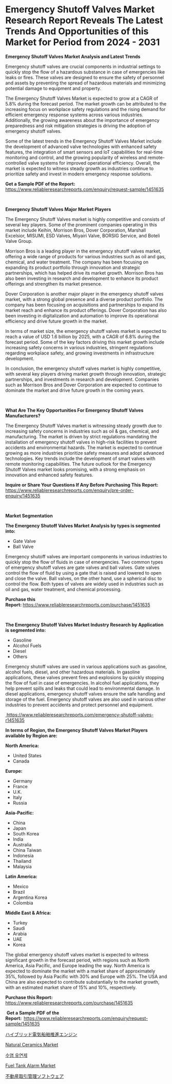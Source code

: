 <p><h1>Emergency Shutoff Valves Market Research Report Reveals The Latest Trends And Opportunities of this Market for Period from 2024 - 2031</h1></p><p><strong>Emergency Shutoff Valves Market Analysis and Latest Trends</strong></p>
<p><p>Emergency shutoff valves are crucial components in industrial settings to quickly stop the flow of a hazardous substance in case of emergencies like leaks or fires. These valves are designed to ensure the safety of personnel and assets by preventing the spread of hazardous materials and minimizing potential damage to equipment and property.</p><p>The Emergency Shutoff Valves Market is expected to grow at a CAGR of 5.8% during the forecast period. The market growth can be attributed to the increasing focus on workplace safety regulations and the rising demand for efficient emergency response systems across various industries. Additionally, the growing awareness about the importance of emergency preparedness and risk mitigation strategies is driving the adoption of emergency shutoff valves.</p><p>Some of the latest trends in the Emergency Shutoff Valves Market include the development of advanced valve technologies with enhanced safety features, the integration of smart sensors and IoT capabilities for real-time monitoring and control, and the growing popularity of wireless and remote-controlled valve systems for improved operational efficiency. Overall, the market is expected to witness steady growth as industries continue to prioritize safety and invest in modern emergency response solutions.</p></p>
<p><strong>Get a Sample PDF of the Report:&nbsp;</strong> <a href="https://www.reliableresearchreports.com/enquiry/request-sample/1451635">https://www.reliableresearchreports.com/enquiry/request-sample/1451635</a></p>
<p>&nbsp;</p>
<p><strong>Emergency Shutoff Valves Major Market Players</strong></p>
<p><p>The Emergency Shutoff Valves market is highly competitive and consists of several key players. Some of the prominent companies operating in this market include Keihin, Morrison Bros, Dover Corporation, Marshall Excelsior, MISUMI, ESD Valves, Miyairi Valve, BORSIG Service, and Boteli Valve Group.</p><p>Morrison Bros is a leading player in the emergency shutoff valves market, offering a wide range of products for various industries such as oil and gas, chemical, and water treatment. The company has been focusing on expanding its product portfolio through innovation and strategic partnerships, which has helped drive its market growth. Morrison Bros has also been investing in research and development to enhance its product offerings and strengthen its market presence.</p><p>Dover Corporation is another major player in the emergency shutoff valves market, with a strong global presence and a diverse product portfolio. The company has been focusing on acquisitions and partnerships to expand its market reach and enhance its product offerings. Dover Corporation has also been investing in digitalization and automation to improve its operational efficiency and drive future growth in the market.</p><p>In terms of market size, the emergency shutoff valves market is expected to reach a value of USD 1.6 billion by 2025, with a CAGR of 6.8% during the forecast period. Some of the key factors driving this market growth include increasing safety concerns in various industries, stringent regulations regarding workplace safety, and growing investments in infrastructure development.</p><p>In conclusion, the emergency shutoff valves market is highly competitive, with several key players driving market growth through innovation, strategic partnerships, and investments in research and development. Companies such as Morrison Bros and Dover Corporation are expected to continue to dominate the market and drive future growth in the coming years.</p></p>
<p>&nbsp;</p>
<p><strong>What Are The Key Opportunities For Emergency Shutoff Valves Manufacturers?</strong></p>
<p><p>The Emergency Shutoff Valves market is witnessing steady growth due to increasing safety concerns in industries such as oil & gas, chemical, and manufacturing. The market is driven by strict regulations mandating the installation of emergency shutoff valves in high-risk facilities to prevent accidents and environmental hazards. The market is expected to continue growing as more industries prioritize safety measures and adopt advanced technologies. Key trends include the development of smart valves with remote monitoring capabilities. The future outlook for the Emergency Shutoff Valves market looks promising, with a strong emphasis on innovation and enhanced safety features.</p></p>
<p><strong>Inquire or Share Your Questions If Any Before Purchasing This Report:</strong> <a href="https://www.reliableresearchreports.com/enquiry/pre-order-enquiry/1451635">https://www.reliableresearchreports.com/enquiry/pre-order-enquiry/1451635</a></p>
<p>&nbsp;</p>
<p><strong>Market Segmentation</strong></p>
<p><strong>The Emergency Shutoff Valves Market Analysis by types is segmented into:</strong></p>
<p><ul><li>Gate Valve</li><li>Ball Valve</li></ul></p>
<p><p>Emergency shutoff valves are important components in various industries to quickly stop the flow of fluids in case of emergencies. Two common types of emergency shutoff valves are gate valves and ball valves. Gate valves control the flow of fluid by using a gate that is raised and lowered to open and close the valve. Ball valves, on the other hand, use a spherical disc to control the flow. Both types of valves are widely used in industries such as oil and gas, water treatment, and chemical processing.</p></p>
<p><strong>Purchase this Report:&nbsp;</strong><a href="https://www.reliableresearchreports.com/purchase/1451635">https://www.reliableresearchreports.com/purchase/1451635</a></p>
<p>&nbsp;</p>
<p><strong>The Emergency Shutoff Valves Market Industry Research by Application is segmented into:</strong></p>
<p><ul><li>Gasoline</li><li>Alcohol Fuels</li><li>Diesel</li><li>Others</li></ul></p>
<p><p>Emergency shutoff valves are used in various applications such as gasoline, alcohol fuels, diesel, and other hazardous materials. In gasoline applications, these valves prevent fires and explosions by quickly stopping the flow of fuel in case of emergencies. In alcohol fuel applications, they help prevent spills and leaks that could lead to environmental damage. In diesel applications, emergency shutoff valves ensure the safe handling and storage of the fuel. Emergency shutoff valves are also used in various other industries to prevent accidents and protect personnel and equipment.</p></p>
<p><a href="https://www.reliableresearchreports.com/emergency-shutoff-valves-r1451635">&nbsp;https://www.reliableresearchreports.com/emergency-shutoff-valves-r1451635</a></p>
<p><strong>In terms of Region, the Emergency Shutoff Valves Market Players available by Region are:</strong></p>
<p>
    <p> <strong> North America: </strong>
        <ul>
            <li>United States</li>
            <li>Canada</li>
        </ul>
        </p> 
    <p> <strong> Europe: </strong>
        <ul>
            <li>Germany</li>
            <li>France</li>
            <li>U.K.</li>
            <li>Italy</li>
            <li>Russia</li>
        </ul>
        </p> 
    <p> <strong> Asia-Pacific: </strong>
        <ul>
            <li>China</li>
            <li>Japan</li>
            <li>South Korea</li>
            <li>India</li>
            <li>Australia</li>
            <li>China Taiwan</li>
            <li>Indonesia</li>
            <li>Thailand</li>
            <li>Malaysia</li>
        </ul>
        </p> 
    <p> <strong> Latin America: </strong>
        <ul>
            <li>Mexico</li>
            <li>Brazil</li>
            <li>Argentina Korea</li>
            <li>Colombia</li>
        </ul>
        </p> 
    <p> <strong> Middle East & Africa: </strong>
        <ul>
            <li>Turkey</li>
            <li>Saudi</li>
            <li>Arabia</li>
            <li>UAE</li>
            <li>Korea</li>
        </ul>
    </p>
    </p>
<p><p>The global emergency shutoff valves market is expected to witness significant growth in the forecast period, with regions such as North America, Asia Pacific, and Europe leading the way. North America is expected to dominate the market with a market share of approximately 35%, followed by Asia Pacific with 30% and Europe with 25%. The USA and China are also expected to contribute substantially to the market growth, with an estimated market share of 15% and 10%, respectively.</p></p>
<p><strong>Purchase this Report: </strong><a href="https://www.reliableresearchreports.com/purchase/1451635">https://www.reliableresearchreports.com/purchase/1451635</a></p>
<p>&nbsp;<strong>Get a Sample PDF of the Report:&nbsp;&nbsp;</strong><a href="https://www.reliableresearchreports.com/enquiry/request-sample/1451635">https://www.reliableresearchreports.com/enquiry/request-sample/1451635</a></p>
<p><strong></strong></p>
<p><p><a href="https://github.com/efcvopdgkdx128/Market-Research-Report-List-1/blob/main/722426829226.md">ハイブリッド電気船舶推進エンジン</a></p><p><a href="https://issuu.com/reportprime-2/docs/natural-ceramics-market-size-2030.pptx">Natural Ceramics Market</a></p><p><a href="https://medium.com/@demarcuskuhlman/%EC%88%98%EC%97%BC%EC%9A%A9-%EC%86%8C%ED%94%84%EB%84%88-%EC%8B%9C%EC%9E%A5-%EC%A1%B0%EC%82%AC-%EB%B3%B4%EA%B3%A0%EC%84%9C-%EA%B7%B8-%EC%97%AD%EC%82%AC-%EB%B0%8F-2024%EB%85%84%EB%B6%80%ED%84%B0-2031%EB%85%84%EA%B9%8C%EC%A7%80%EC%9D%98-%EC%A0%84%EB%A7%9D-4e4b27fe3d06">수염 유연제</a></p><p><a href="https://github.com/Chiragrp22/Market-Research-Report-List-4/blob/main/fuel-tank-alarm-market.md">Fuel Tank Alarm Market</a></p><p><a href="https://medium.com/@santosuigrtley997836/%E4%B8%8D%E5%8B%95%E7%94%A3%E5%8F%96%E5%BC%95%E7%AE%A1%E7%90%86%E3%82%BD%E3%83%95%E3%83%88%E3%82%A6%E3%82%A7%E3%82%A2%E5%B8%82%E5%A0%B4%E3%83%AC%E3%83%9D%E3%83%BC%E3%83%88%E3%81%AF-%E3%81%93%E3%81%AE%E5%B8%82%E5%A0%B4%E3%81%AE%E6%9C%80%E6%96%B0%E3%81%AE%E3%83%88%E3%83%AC%E3%83%B3%E3%83%89%E3%82%84%E6%88%90%E9%95%B7%E6%A9%9F%E4%BC%9A%E3%82%92%E6%98%8E%E3%82%89%E3%81%8B%E3%81%AB%E3%81%97%E3%81%BE%E3%81%99-0a9bd9c3258a">不動産取引管理ソフトウェア</a></p></p>